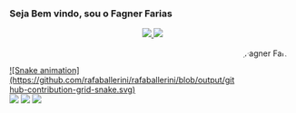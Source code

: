 ### Seja Bem vindo, sou o Fagner Farias
<div align="center">
  <a href="https://https://github.com/ffagner">
  <img height="150em" src="https://github-readme-stats.vercel.app/api?username=ffagner&show_icons=true&theme=midnight-purple&include_all_commits=true&count_private=true"/>
  <img height="150em" src="https://github-readme-stats.vercel.app/api/top-langs/?username=ffagner&layout=compact&langs_count=7&theme=midnight-purple"/>
</div>

<div style="display: inline_block"><br>
  <img align="right" alt="Fagner Farias" height="250" style="border-radius:50px;" src="https://cdn.discordapp.com/attachments/268139580086026240/1040029352173240350/Design_sem_nome_15.png">
</div>
  
  ##
 
<div>
  ![Snake animation](https://github.com/rafaballerini/rafaballerini/blob/output/github-contribution-grid-snake.svg)
</div>
<div> 
  <a href="https://www.youtube.com/channel/UC_-uuuZbY0AAt9CViNzvc-Q" target="_blank"><img src="https://img.shields.io/badge/YouTube-FF0000?style=for-the-badge&logo=youtube&logoColor=white" target="_blank"></a>
  <a href="https://instagram.com/rafaballerini" target="_blank"><img src="https://img.shields.io/badge/-Instagram-%23E4405F?style=for-the-badge&logo=instagram&logoColor=white" target="_blank"></a>
  <a href = "mailto:farias.live@gmail.com"><img src="https://img.shields.io/badge/-Gmail-%23333?style=for-the-badge&logo=gmail&logoColor=white" target="_blank"></a>
  <a href="https://www.linkedin.com/in/rafaella-ballerini-4B8r3B4p7yhRXuBWLqsQ546WR43cqQwrbXMDFnBi6vSJBeif8tPW85a7r7DM961Jvk4hdryZoByEp8GC8HzsqJpRN4FxGM9-the-badge&logo=linkedin&logoColor=white" target="_blank"></a> 
 

 
</div>
